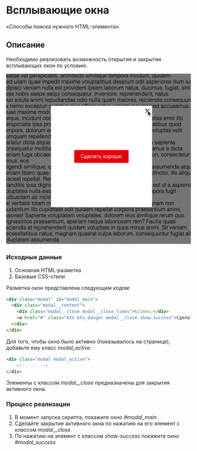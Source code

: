 # Всплывающие окна

«Способы поиска нужного HTML-элемента».

## Описание 

Необходимо реализовать возможность открытия и закрытия всплывающих окон по условию.

![Demo](./demo.gif)

### Исходные данные

1. Основная HTML-разметка
2. Базовые CSS-стили

Разметка окон представлена следующим кодом:

```html
<div class="modal" id="modal_main">
  <div class="modal__content">
    <div class="modal__close modal__close_times">&times;</div>
    <a href="#" class="btn btn_danger modal__close show-success">Сделать хорошо</a>
  </div>
</div>
```

Для того, чтобы окно было активно (показывалось на странице), добавьте ему класс
*modal_active*:

```html
<div class="modal modal_active">
    <!-- ... -->
</div>
```

Элементы с классом *modal__close* предназначены для закрытия активного окна.

### Процесс реализации

1. В момент запуска скрипта, покажите окно *#modal_main*
2. Сделайте закрытие активного окна по нажатию на его элемент с классом *modal__close*
3. По нажатию на элемент с классом *show-success* покажите окно *#modal_success*
